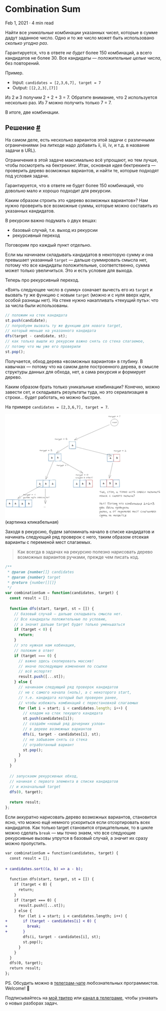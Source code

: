 Combination Sum
===============

Feb 1, 2021 · 4 min read

Найти все _уникальные_ комбинации указанных чисел, которые в сумме дадут заданное число. Одно и то же число может быть использовано _сколько угодно раз_.

Гарантируется, что в ответе _не будет_ более 150 комбинаций, а всего кандидатов не более 30. Все кандидаты — _положительные целые числа_, без повторений.

Пример.

*   Input: `candidates = [2,3,6,7], target = 7`
*   Output: `[[2,2,3],[7]]`

Из 2 и 3 получим 2 + 2 + 3 = 7. Обратите внимание, что 2 используется несколько раз. Из 7 можно получить только 7 = 7.

В итоге, две комбинации.

Решение [#](#решение)
---------------------

На самом деле, есть несколько вариантов этой задачи с различными ограничениями (на литкоде надо добавить ii, iii, iv, и т.д. в название задачи в URL).

Ограничения в этой задаче максимально всё упрощают, но тем лучше, чтобы посмотреть на бектрекинг. Итак, основная идея бектрекинга — проверить дерево возможных вариантов, и найти те, которые подходят под условия задачи.

Гарантируется, что в ответе не будет более 150 комбинаций, что довольно мало и хорошо подходит для рекурсии.

Каким образом строить это «дерево возможных вариантов»? Нам нужно проверить все возможные суммы, которые можно составить из указанных кандидатов.

В рекурсии важно подумать о двух вещах:

*   базовый случай, т.е. выход из рекурсии
*   рекурсивный переход

Поговорим про каждый пункт отдельно.

Если мы начинаем складывать кандидатов в некоторую сумму и она превышает указанный `target` — дальше суммировать смысла нет, потому что все кандидаты положительные, соответственно, сумма может только увеличиться. Это и есть условие для выхода.

Теперь про рекурсивный переход.

«Взять следующее число в сумму» означает вычесть его из `target` и вызвать ту же функцию с новым `target` (можно и с нуля вверх идти, особой разницы нет). На стеке нужно накапливать «текущий путь»: что за числа были использованы.

```js
// положим на стек кандидата
st.push(candidate);
// попробуем вызвать ту же функцию для нового target,
// который меньше на указанного кандидата
dfs(target - candidate, st);
// как только вышли из рекурсии важно снять со стека слагаемое,
// потому что мы уже его проверили
st.pop();
``` 

Получается, обход дерева «возможных вариантов» в глубину. В кавычках — потому что на самом деле построенного дерева, в смысле структуры данных для обхода, нет, а сама рекурсия и формирует дерево.

Каким образом брать только уникальные комбинации? Конечно, можно завести сет, и складывать результаты туда, но это сериализация в строки… будет работать, но можно быстрее.

На примере `candidates = [2,3,6,7], target = 7`.

![](/images/combination-sum--tree.jpg) (картинка кликабельная)

Заходя в рекурсию, будем запоминать начало в списке кандидатов и начинать следующий ряд проверок с него, таким образом отсекая варианты с переменой мест слагаемых.

> Как всегда в задачах на рекурсию полезно нарисовать дерево возможных вариантов ручками, прежде чем писать код.

```js
/**
 * @param {number[]} candidates
 * @param {number} target
 * @return {number[][]}
 */
var combinationSum = function(candidates, target) {
  const result = [];

  function dfs(start, target, st = []) {
    // базовый случай — дальше складывать смысла нет.
    // Все кандидаты положительные по условию,
    // а значит дальше target будет только уменьшаться
    if (target < 0) {
      return;
    }
    // это нужная нам кобинация,
    // положим в ответ
    if (target === 0) {
      // важно здесь скопировать массив!
      // иначе последующие изменения по ссылке
      // всё испортят
      result.push([...st]);
    } else {
      // начинаем следующий ряд проверок кандидатов
      // не с самого начала (ноль), а с некоторого start,
      // т.е. кандидата который был проверен ранее,
      // чтобы избежать комбинаций с перестановкой слагаемых
      for (let i = start; i < candidates.length; i++) {
        // кладем на стек текущего кандидата
        st.push(candidates[i]);
        // создаём «новый ряд дочерних узлов»
        // в дереве возможных вариантов
        dfs(i, target - candidates[i], st);
        // не забываем снять со стека
        // отработанный вариант
        st.pop();
      }
    }
  }

  // запускаем рекурсивных обход,
  // начиная с первого элемента в списке кандидатов
  // и изначальный target
  dfs(0, target);

  return result;
};
```
    

Если аккуратно нарисовать дерево возможных вариантов, становится ясно, что можно ещё немного ускориться если отсортировать всех кандидатов. Как только target становится отрицательным, то в цикле можно сделать `break` — мы точно знаем, что все следующие рекурсивные вызовы упрутся в базовый случай, а значит их сразу можно пропустить.

```diff
var combinationSum = function(candidates, target) {
  const result = [];

+ candidates.sort((a, b) => a - b);

  function dfs(start, target, st = []) {
    if (target < 0) {
      return;
    }
    if (target === 0) {
      result.push([...st]);
    } else {
      for (let i = start; i < candidates.length; i++) {
+       if (target - candidates[i] < 0) {
+         break;
+       }
        dfs(i, target - candidates[i], st);
        st.pop();
      }
    }
  }
  dfs(0, target);
  return result;
};
```  

PS. Обсудить можно в [телеграм-чате](https://t.me/ctci_chat_ru) любознательных программистов. Welcome! 🤗

Подписывайтесь на [мой твитер](https://twitter.com/vitkarpov) или [канал в телеграме](https://t.me/coding_interviews), чтобы узнавать о новых разборах задач.